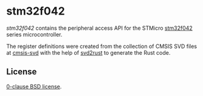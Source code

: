 stm32f042
=========

_stm32f042_ contains the peripheral access API for the STMicro [stm32f042]
series microcontroller.

The register definitions were created from the collection of CMSIS SVD files at
[cmsis-svd][] with the help of [svd2rust][] to generate the Rust code. 

[stm32f042]: http://www.st.com/content/st_com/en/products/microcontrollers/stm32-32-bit-arm-cortex-mcus/stm32-mainstream-mcus/stm32f0-series/stm32f0x2/stm32f042f6.html
[cmsis-svd]: https://github.com/posborne/cmsis-svd.git
[svd2rust]: https://github.com/japaric/svd2rust

License
-------

[0-clause BSD license](LICENSE-0BSD.txt).
